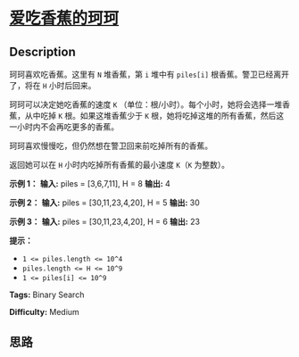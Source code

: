 # [爱吃香蕉的珂珂][title]

## Description

珂珂喜欢吃香蕉。这里有 `N` 堆香蕉，第 `i` 堆中有 `piles[i]` 根香蕉。警卫已经离开了，将在 `H` 小时后回来。

珂珂可以决定她吃香蕉的速度 `K` （单位：根/小时）。每个小时，她将会选择一堆香蕉，从中吃掉 `K` 根。如果这堆香蕉少于 `K`
根，她将吃掉这堆的所有香蕉，然后这一小时内不会再吃更多的香蕉。  

珂珂喜欢慢慢吃，但仍然想在警卫回来前吃掉所有的香蕉。

返回她可以在 `H` 小时内吃掉所有香蕉的最小速度 `K`（`K` 为整数）。



**示例 1：**
            **输入:** piles = [3,6,7,11], H = 8    **输出:** 4    

**示例  2：**
            **输入:** piles = [30,11,23,4,20], H = 5    **输出:** 30    

**示例  3：**
            **输入:** piles = [30,11,23,4,20], H = 6    **输出:** 23    



**提示：**

  * `1 <= piles.length <= 10^4`
  * `piles.length <= H <= 10^9`
  * `1 <= piles[i] <= 10^9`


**Tags:** Binary Search

**Difficulty:** Medium

## 思路

[title]: https://leetcode-cn.com/problems/koko-eating-bananas
